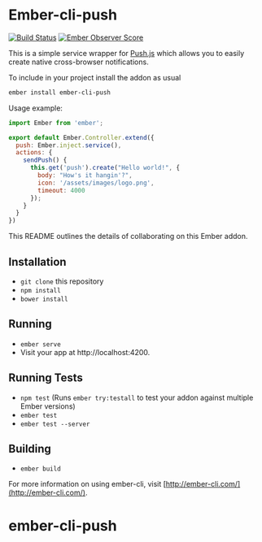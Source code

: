 # Ember-cli-push

[![Build Status](https://travis-ci.org/lifeart/ember-cli-push.svg?branch=master)](https://travis-ci.org/chrism/ember-cli-push) [![Ember Observer Score](https://emberobserver.com/badges/ember-cli-push-js.svg)](https://emberobserver.com/addons/ember-cli-push)

This is a simple service wrapper for [Push.js](http://nickersoft.github.io/push.js/) which allows you to easily create native cross-browser notifications.

To include in your project install the addon as usual

```bash
ember install ember-cli-push
```

Usage example:


```javaScript
import Ember from 'ember';

export default Ember.Controller.extend({
  push: Ember.inject.service(),
  actions: {
    sendPush() {
      this.get('push').create("Hello world!", {
        body: "How's it hangin'?",
        icon: '/assets/images/logo.png',
        timeout: 4000
      });
    }
  }
})
```

This README outlines the details of collaborating on this Ember addon.

## Installation

* `git clone` this repository
* `npm install`
* `bower install`

## Running

* `ember serve`
* Visit your app at http://localhost:4200.

## Running Tests

* `npm test` (Runs `ember try:testall` to test your addon against multiple Ember versions)
* `ember test`
* `ember test --server`

## Building

* `ember build`

For more information on using ember-cli, visit [http://ember-cli.com/](http://ember-cli.com/).
# ember-cli-push
